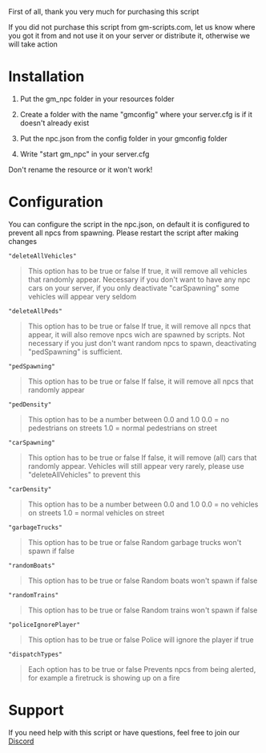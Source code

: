 First of all, thank you very much for purchasing this script

If you did not purchase this script from gm-scripts.com, 
let us know where you got it from and not use it on your server 
or distribute it, otherwise we will take action


# Installation

1. Put the gm_npc folder in your resources folder

2. Create a folder with the name "gmconfig" where your server.cfg is if it doesn't already exist

3. Put the npc.json from the config folder in your gmconfig folder

4. Write "start gm_npc" in your server.cfg

Don't rename the resource or it won't work!


# Configuration

You can configure the script in the npc.json, 
on default it is configured to prevent all npcs from spawning.
Please restart the script after making changes

`"deleteAllVehicles"`
> This option has to be true or false
If true, it will remove all vehicles that randomly appear.
Necessary if you don't want to have any npc cars on your server, 
if you only deactivate "carSpawning" some vehicles will appear very seldom


`"deleteAllPeds"`
> This option has to be true or false
If true, it will remove all npcs that appear, 
it will also remove npcs wich are spawned by scripts.
Not necessary if you just don't want random npcs to spawn,
deactivating "pedSpawning" is sufficient.

`"pedSpawning"`
> This option has to be true or false
If false, it will remove all npcs that randomly appear

`"pedDensity"`
> This option has to be a number between 0.0 and 1.0
0.0 = no pedestrians on streets
1.0 = normal pedestrians on street

`"carSpawning"`
> This option has to be true or false
If false, it will remove (all) cars that randomly appear.
Vehicles will still appear very rarely, 
please use "deleteAllVehicles" to prevent this

`"carDensity"`
> This option has to be a number between 0.0 and 1.0
0.0 = no vehicles on streets
1.0 = normal vehicles on street

`"garbageTrucks"`
> This option has to be true or false
Random garbage trucks won't spawn if false

`"randomBoats"`
> This option has to be true or false
Random boats won't spawn if false

`"randomTrains"`
> This option has to be true or false
Random trains won't spawn if false

`"policeIgnorePlayer"`
> This option has to be true or false
Police will ignore the player if true

`"dispatchTypes"`
> Each option has to be true or false
Prevents npcs from being alerted, 
for example a firetruck is showing up on a fire


# Support

If you need help with this script or have questions,
feel free to join our [Discord](https://discord.gg/b56mqFUSaz)